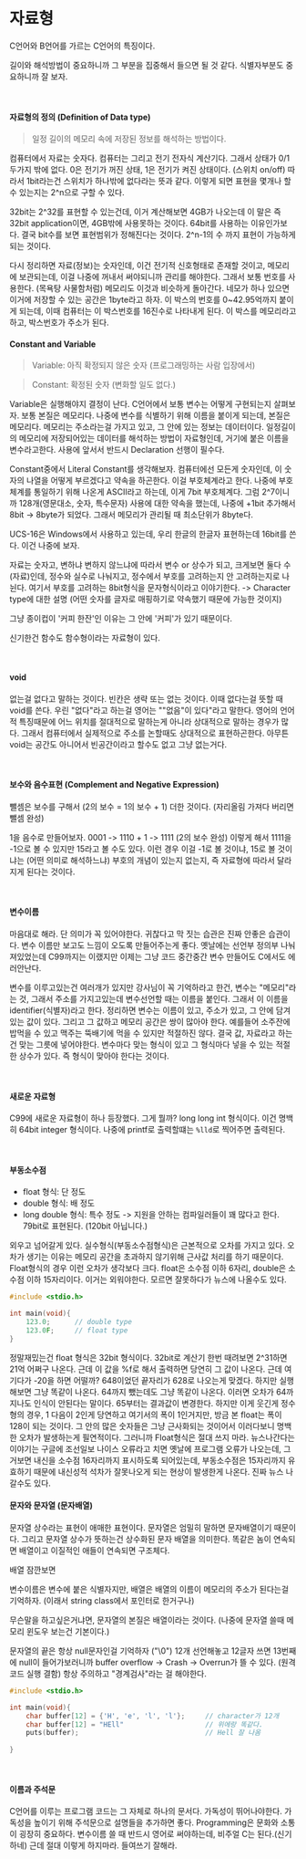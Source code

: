 # 자료형

C언어와 B언어를 가르는 C언어의 특징이다. 

길이와 해석방법이 중요하니까 그 부분을 집중해서 들으면 될 것 같다. 식별자부분도 중요하니까 잘 보자.

<br>

#### 자료형의 정의 (Definition of Data type)

> 일정 길이의 메모리 속에 저장된 정보를 해석하는 방법이다.

컴퓨터에서 자료는 숫자다. 컴퓨터는 그리고 전기 전자식 계산기다. 그래서 상태가 0/1 두가지 밖에 없다. 0은 전기가 꺼진 상태, 1은 전기가 켜진 상태이다. (스위치 on/off) 따라서 1bit라는건 스위치가 하나밖에 없다라는 뜻과 같다. 이렇게 되면 표현을 몇개나 할 수 있는지는 2^n으로 구할 수 있다. 

32bit는 2^32를 표현할 수 있는건데, 이거 계산해보면 4GB가 나오는데 이 말은 즉 32bit application이면, 4GB밖에 사용못하는 것이다. 64bit를 사용하는 이유인가보다. 결국 bit수를 보면 표현범위가 정해진다는 것이다. 2^n-1의 수 까지 표현이 가능하게 되는 것이다. 

다시 정리하면 자료(정보)는 숫자인데, 이건 전기적 신호형태로 존재할 것이고, 메모리에 보관되는데, 이걸 나중에 꺼내서 써야되니까 관리를 해야한다. 그래서 보통 번호를 사용한다. (목욕탕 사물함처럼) 메모리도 이것과 비슷하게 돌아간다. 네모가 하나 있으면 이거에 저장할 수 있는 공간은 1byte라고 하자. 이 박스의 번호를 0~42.95억까지 붙이게 되는데, 이때 컴퓨터는 이 박스번호를 16진수로 나타내게 된다. 이 박스를 메모리라고 하고, 박스번호가 주소가 된다. 

#### Constant and Variable

> Variable: 아직 확정되지 않은 숫자 (프로그래밍하는 사람 입장에서)

> Constant: 확정된 숫자 (변화할 일도 없다.)

Variable은 실행해야지 결정이 난다. C언어에서 보통 변수는 어떻게 구현되는지 살펴보자. 보통 본질은 메모리다. 나중에 변수를 식별하기 위해 이름을 붙이게 되는데, 본질은 메모리다. 메모리는 주소라는걸 가지고 있고, 그 안에 있는 정보는 데이터이다. 일정길이의 메모리에 저장되어있는 데이터를 해석하는 방법이 자료형인데, 거기에 붙은 이름을 변수라고한다. 사용에 앞서서 반드시 Declaration 선행이 필수다.

Constant중에서 Literal Constant를 생각해보자. 컴퓨터에선 모든게 숫자인데, 이 숫자의 나열을 어떻게 부르겠다고 약속을 하곤한다. 이걸 부호체계라고 한다. 나중에 부호체계를 통일하기 위해 나온게 ASCII라고 하는데, 이게 7bit 부호체계다. 그럼 2^7이니까 128개(영문대소, 숫자, 특수문자) 사용에 대한 약속을 했는데, 나중에 +1bit 추가해서 8bit -> 8byte가 되었다. 그래서 메모리가 관리될 때 최소단위가 8byte다. 

UCS-16은 Windows에서 사용하고 있는데, 우리 한글의 한글자 표현하는데 16bit를 쓴다. 이건 나중에 보자.

자료는 숫자고, 변하냐 변하지 않느냐에 따라서 변수 or 상수가 되고, 크게보면 둘다 수(자료)인데, 정수와 실수로 나눠지고, 정수에서 부호를 고려하는지 안 고려하는지로 나뉜다. 여기서 부호를 고려하는 8bit형식을 문자형식이라고 이야기한다. -> Character type에 대한 설명 (어떤 숫자를 글자로 매핑하기로 약속했기 때문에 가능한 것이지)

그냥 종이컵이 '커피 한잔'인 이유는 그 안에 '커피'가 있기 때문이다.

신기한건 함수도 함수형이라는 자료형이 있다. 

<br>

#### void

없는걸 없다고 말하는 것이다. 빈칸은 생략 또는 없는 것이다. 이때 없다는걸 뜻할 때 void를 쓴다. 우린 "없다"라고 하는걸 영어는 ""없음"이 있다"라고 말한다. 영어의 언어적 특징때문에 어느 위치를 절대적으로 말하는게 아니라 상대적으로 말하는 경우가 많다. 그래서 컴퓨터에서 실제적으로 주소를 논할때도 상대적으로 표현하곤한다. 아무튼 void는 공간도 아니어서 빈공간이라고 할수도 없고 그냥 없는거다.

<br>

#### 보수와 음수표현 (Complement and Negative Expression)

뺄셈은 보수를 구해서 (2의 보수 = 1의 보수 + 1) 더한 것이다. (자리올림 가져다 버리면 뺄셈 완성)

1을 음수로 만들어보자. 0001 -> 1110 + 1 -> 1111 (2의 보수 완성) 이렇게 해서 1111을 -1으로 볼 수 있지만 15라고 볼 수도 있다. 이런 경우 이걸 -1로 볼 것이냐, 15로 볼 것이냐는 (어떤 의미로 해석하느냐) 부호의 개념이 있는지 없는지, 즉 자료형에 따라서 달라지게 된다는 것이다. 

<br>

#### 변수이름

마음대로 해라. 단 의미가 꼭 있어야한다. 귀찮다고 막 짓는 습관은 진짜 안좋은 습관이다. 변수 이름만 보고도 느낌이 오도록 만들어주는게 좋다. 옛날에는 선언부 정의부 나눠져있었는데 C99까지는 이랬지만 이제는 그냥 코드 중간중간 변수 만들어도 C에서도 에러안난다.

변수를 이루고있는건 여러개가 있지만 강사님이 꼭 기억하라고 한건, 변수는 "메모리"라는 것, 그래서 주소를 가지고있는데 변수선언할 때는 이름을 붙인다. 그래서 이 이름을 identifier(식별자)라고 한다. 정리하면 변수는 이름이 있고, 주소가 있고, 그 안에 담겨있는 값이 있다. 그리고 그 값하고 메모리 공간은 쌍이 많아야 한다. 예를들어 소주잔에 밥먹을 수 있고 맥주는 뚝배기에 먹을 수 있지만 적절하진 않다. 결국 값, 자료라고 하는건 맞는 그릇에 넣어야한다. 변수마다 맞는 형식이 있고 그 형식마다 넣을 수 있는 적절한 상수가 있다. 즉 형식이 맞아야 한다는 것이다.

<br>

#### 새로운 자료형

C99에 새로운 자료형이 하나 등장했다. 그게 뭘까? long long int 형식이다. 이건 명백히 64bit integer 형식이다. 나중에 printf로 출력할떄는 `%lld`로 찍어주면 출력된다. 

<br>

#### 부동소수점

- float 형식: 단 정도
- double 형식: 배 정도
- long double 형식: 특수 정도 -> 지원을 안하는 컴파일러들이 꽤 많다고 한다. 79bit로 표현된다. (120bit 아닙니다.)

외우고 넘어갈게 있다.  실수형식(부동소수점형식)은 근본적으로 오차를 가지고 있다. 오차가 생기는 이유는 메모리 공간을 초과하지 않기위해 근사값 처리를 하기 때문이다. Float형식의 경우 이런 오차가 생각보다 크다. float은 소수점 이하 6자리, double은 소수점 이하 15자리이다. 이거는 외워야한다. 모르면 잘못하다가 뉴스에 나올수도 있다.

```c
#include <stdio.h>

int main(void){
    123.0;		// double type
    123.0F;		// float type
}
```

정말재밌는건 float 형식은 32bit 형식이다. 32bit로 계산기 한번 때려보면 2^31하면 21억 어쩌구 나온다. 근데 이 값을 %f로 해서 출력하면 당연히 그 값이 나온다. 근데 여기다가 -20을 하면 어떨까? 648이었던 끝자리가 628로 나오는게 맞겠다. 하지만 실행해보면 그냥 똑같이 나온다. 64까지 뺐는데도 그냥 똑같이 나온다. 이러면 오차가 64까지나도 인식이 안된다는 말이다. 65부터는 결과값이 변경한다. 하지만 이게 웃긴게 정수형의 경우, 1 다음이 2인게 당연하고 여기서의 폭이 1인거지만, 방금 본 float는 폭이 128이 되는 것이다. 그 안의 많은 숫자들은 그냥 근사화되는 것이어서 이러다보니 명백한 오차가 발생하는게 필연적이다. 그러니까 Float형식은 절대 쓰지 마라. 뉴스나간다는 이야기는 구글에 조선일보 나이스 오류라고 치면 옛날에 프로그램 오류가 나오는데, 그거보면 내신을 소수점 16자리까지 표시하도록 되어있는데, 부동소수점은 15자리까지 유효하기 때문에 내신성적 석차가 잘못나오게 되는 현상이 발생한게 나온다. 진짜 뉴스 나갈수도 있다.



#### 문자와 문자열 (문자배열)

문자열 상수라는 표현이 애매한 표현이다. 문자열은 엄밀히 말하면 문자배열이기 때문이다. 그리고 문자열 상수가 뜻하는건 상수화된 문자 배열을 의미한다. 똑같은 놈이 연속되면 배열이고 이질적인 애들이 연속되면 구조체다. 

배열 잠깐보면

변수이름은 변수에 붙은 식별자지만, 배열은 배열의 이름이 메모리의 주소가 된다는걸 기억하자. (이래서 string class에서 포인터로 한거구나)

무슨말을 하고싶은거냐면, 문자열의 본질은 배열이라는 것이다. (나중에 문자열 쓸때 메모리 윈도우 보는건 기본이다.)

문자열의 끝은 항상 null문자인걸 기억하자 ("\0") 12개 선언해놓고 12글자 쓰면 13번째에 null이 들어가보러니까 buffer overflow -> Crash -> Overrun가 뜰 수 있다. (원격코드 실행 결함) 항상 주의하고 "경계검사"라는 걸 해야한다. 

```c
#include <stdio.h>

int main(void){
    char buffer[12] = {'H', 'e', 'l', 'l'};		// character가 12개
    char buffer[12] = "HEll"					// 위에랑 똑같다.
    puts(buffer);								// Hell 잘 나옴
       
}
```

<br>

#### 이름과 주석문

C언어를 이루는 프로그램 코드는 그 자체로 하나의 문서다. 가독성이 뛰어나야한다. 가독성을 높이기 위해 주석문으로 설명들을 추가하면 좋다. Programming은 문화와 소통이 굉장히 중요하다. 변수이름 쓸 때 반드시 영어로 써야하는데, 비주얼 C는 된다.(신기하네) 근데 절대 이렇게 하지마라. 들여쓰기 잘해라.











```c

```

```c

```



